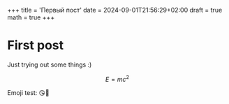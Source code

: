 +++
title = 'Первый пост'
date = 2024-09-01T21:56:29+02:00
draft = true
math = true
+++

First post
===

Just trying out some things :)

$$ E = mc^2 $$

Emoji test: 😘👋